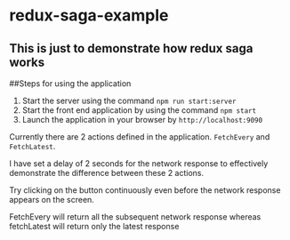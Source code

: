 # redux-saga-example

## This is just to demonstrate how redux saga works

##Steps for using the application
1. Start the server using the command `npm run start:server`
2. Start the front end application by using the command `npm start`
3. Launch the application in your browser by `http://localhost:9090`

Currently there are 2 actions defined in the application. `FetchEvery` and `FetchLatest`.

I have set a delay of 2 seconds for the network response to effectively demonstrate the difference between these 2 actions.

Try clicking on the button continuously even before the network response appears on the screen.

FetchEvery will return all the subsequent network response  whereas fetchLatest will return only the latest response